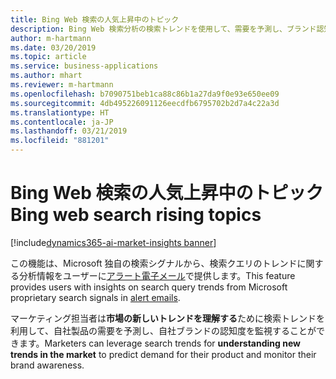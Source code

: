 ```yaml
---
title: Bing Web 検索の人気上昇中のトピック
description: Bing Web 検索分析の検索トレンドを使用して、需要を予測し、ブランド認知度を監視します。
author: m-hartmann
ms.date: 03/20/2019
ms.topic: article
ms.service: business-applications
ms.author: mhart
ms.reviewer: m-hartmann
ms.openlocfilehash: b7090751beb1ca88c86b1a27da9f0e93e650ee09
ms.sourcegitcommit: 4db495226091126eecdfb6795702b2d7a4c22a3d
ms.translationtype: HT
ms.contentlocale: ja-JP
ms.lasthandoff: 03/21/2019
ms.locfileid: "881201"
---
```

#  <a name="bing-web-search-rising-topics"></a><span data-ttu-id="32f47-103">Bing Web 検索の人気上昇中のトピック</span><span class="sxs-lookup"><span data-stu-id="32f47-103">Bing web search rising topics</span></span>

[!include[dynamics365-ai-market-insights banner](../../includes/dynamics365-ai-market-insights.md)]

<span data-ttu-id="32f47-104">この機能は、Microsoft 独自の検索シグナルから、検索クエリのトレンドに関する分析情報をユーザーに[アラート電子メール](alerts.md)で提供します。</span><span class="sxs-lookup"><span data-stu-id="32f47-104">This feature provides users with insights on search query trends from Microsoft proprietary search signals in [alert emails](alerts.md).</span></span>

<span data-ttu-id="32f47-105">マーケティング担当者は**市場の新しいトレンドを理解する**ために検索トレンドを利用して、自社製品の需要を予測し、自社ブランドの認知度を監視することができます。</span><span class="sxs-lookup"><span data-stu-id="32f47-105">Marketers can leverage search trends for **understanding new trends in the market** to predict demand for their product and monitor their brand awareness.</span></span> 